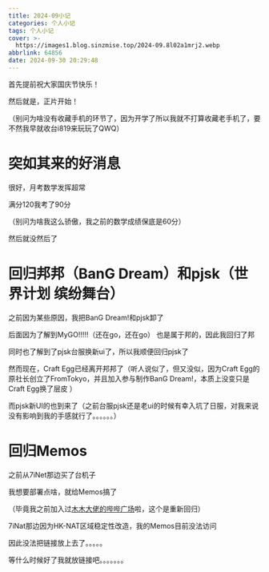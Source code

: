 ```yaml
---
title: 2024-09小记
categories: 个人小记
tags: 个人小记
cover: >-
  https://images1.blog.sinzmise.top/2024-09.8l02a1mrj2.webp
abbrlink: 64856
date: 2024-09-30 20:29:48
---
```

首先提前祝大家国庆节快乐！

然后就是，正片开始！

（别问为啥没有收藏手机的环节了，因为开学了所以我就不打算收藏老手机了，要不然我早就收台i819来玩玩了QWQ）

# 突如其来的好消息
很好，月考数学发挥超常

满分120我考了90分

（别问为啥我这么骄傲，我之前的数学成绩保底是60分）

然后就没然后了

# 回归邦邦（BanG Dream）和pjsk（世界计划 缤纷舞台）
之前因为某些原因，我把BanG Dream!和pjsk卸了

后面因为了解到MyGO!!!!!<psw>（还在go，还在go） </psw>也是属于邦的，因此我回归了邦

同时也了解到了pjsk台服换新ui了，所以我顺便回归pjsk了

然而现在，Craft Egg已经离开邦邦了（听人说似了，但又没似，因为Craft Egg的原社长创立了FromTokyo，并且加入参与制作BanG Dream!<psw>，本质上没变只是Craft Egg换了层皮 </psw>）

而pjsk新UI的也到来了（之前台服pjsk还是老ui的时候有幸入坑了日服，对我来说没有影响到我的手感就行了。。。。。。）

# 回归Memos
之前从7iNet那边买了台机子

我想要部署点啥，就给Memos搞了

（毕竟我之前加入过[木木大佬的哔哔广场](https://memobbs.app/)啦，这个是重新回归）

7iNat那边因为HK-NAT区域稳定性改造，我的Memos目前没法访问

因此没法把链接放上去了。。。。。

等什么时候好了我就放链接吧。。。。。。。